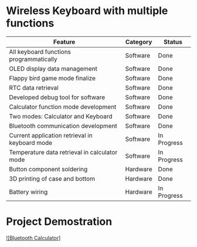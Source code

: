# Wireless Keyboard with multiple functions
| Feature                                         | Category | Status      |
|-------------------------------------------------|----------|-------------|
| All keyboard functions programmatically         | Software | Done        |
| OLED display data management                    | Software | Done        |
| Flappy bird game mode finalize                  | Software | Done        |
| RTC data retrieval                              | Software | Done        |
| Developed debug tool for software               | Software | Done        |
| Calculator function mode development            | Software | Done        |
| Two modes: Calculator and Keyboard              | Software | Done        |
| Bluetooth communication development             | Software | Done        |
| Current application retrieval in keyboard mode  | Software | In Progress |
| Temperature data retrieval in calculator mode   | Software | In Progress |
| Button component soldering                      | Hardware | Done        |
| 3D printing of case and bottom                  | Hardware | Done        |
| Battery wiring                                  | Hardware | In Progress |

# Project Demostration
[![Bluetooth Calculator]]([http://www.youtube.com/watch?v=TyZ74DFeD5E "Video Title](https://youtube.com/shorts/TyZ74DFeD5E)")

